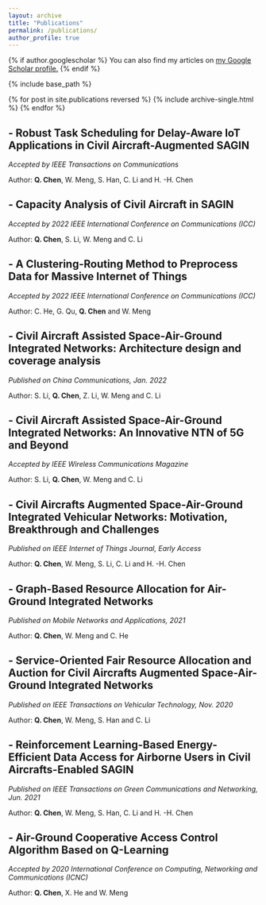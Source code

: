 ```yaml
---
layout: archive
title: "Publications"
permalink: /publications/
author_profile: true
---
```


{% if author.googlescholar %}
  You can also find my articles on <u><a href="{{author.googlescholar}}">my Google Scholar profile</a>.</u>
{% endif %}

{% include base_path %}

{% for post in site.publications reversed %}
  {% include archive-single.html %}
{% endfor %}
## - Robust Task Scheduling for Delay-Aware IoT Applications in Civil Aircraft-Augmented SAGIN
*Accepted by IEEE Transactions on Communications*

Author: **Q. Chen**, W. Meng, S. Han, C. Li and H. -H. Chen


## - Capacity Analysis of Civil Aircraft in SAGIN
*Accepted by 2022 IEEE International Conference on Communications (ICC)*

Author: **Q. Chen**, S. Li, W. Meng and C. Li

## - A Clustering-Routing Method to Preprocess Data for Massive Internet of Things
*Accepted by 2022 IEEE International Conference on Communications (ICC)*

Author: C. He, G. Qu, **Q. Chen** and W. Meng


## - Civil Aircraft Assisted Space-Air-Ground Integrated Networks: Architecture design and coverage analysis
*Published on China Communications, Jan. 2022*

Author: S. Li, **Q. Chen**, Z. Li, W. Meng and C. Li

## - Civil Aircraft Assisted Space-Air-Ground Integrated Networks: An Innovative NTN of 5G and Beyond
*Accepted by IEEE Wireless Communications Magazine*

Author: S. Li, **Q. Chen**, W. Meng and C. Li

## - Civil Aircrafts Augmented Space-Air-Ground Integrated Vehicular Networks: Motivation, Breakthrough and Challenges
*Published on IEEE Internet of Things Journal, Early Access*

Author: **Q. Chen**, W. Meng, S. Li, C. Li and H. -H. Chen

## - Graph-Based Resource Allocation for Air-Ground Integrated Networks
*Published on Mobile Networks and Applications, 2021*

Author: **Q. Chen**, W. Meng and C. He

## - Service-Oriented Fair Resource Allocation and Auction for Civil Aircrafts Augmented Space-Air-Ground Integrated Networks
*Published on IEEE Transactions on Vehicular Technology, Nov. 2020*

Author: **Q. Chen**, W. Meng, S. Han and C. Li

## - Reinforcement Learning-Based Energy-Efficient Data Access for Airborne Users in Civil Aircrafts-Enabled SAGIN
*Published on IEEE Transactions on Green Communications and Networking, Jun. 2021*

Author: **Q. Chen**, W. Meng, S. Han, C. Li and H. -H. Chen

## - Air-Ground Cooperative Access Control Algorithm Based on Q-Learning
*Accepted by 2020 International Conference on Computing, Networking and Communications (ICNC)*

Author: **Q. Chen**, X. He and W. Meng
